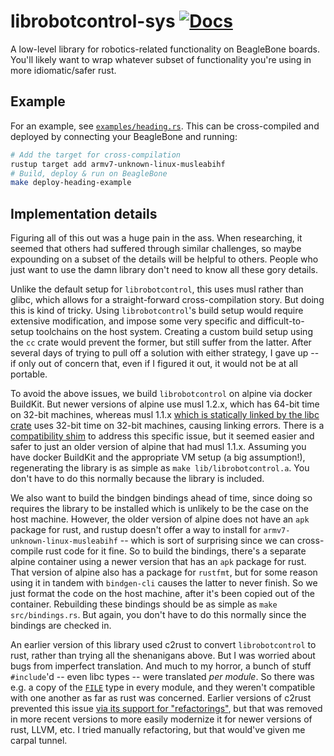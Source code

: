 # librobotcontrol-sys [![Docs](https://docs.rs/librobotcontrol-sys/badge.svg)](https://docs.rs/librobotcontrol-sys)

A low-level library for robotics-related functionality on BeagleBone boards. You'll likely want to wrap whatever subset of functionality you're using in more idiomatic/safer rust.

## Example

For an example, see [`examples/heading.rs`](https://github.com/ysimonson/librobotcontrol-sys/tree/main/examples/heading.rs). This can be cross-compiled and deployed by connecting your BeagleBone and running:

```bash
# Add the target for cross-compilation
rustup target add armv7-unknown-linux-musleabihf
# Build, deploy & run on BeagleBone
make deploy-heading-example
```

## Implementation details

Figuring all of this out was a huge pain in the ass. When researching, it seemed that others had suffered through similar challenges, so maybe expounding on a subset of the details will be helpful to others. People who just want to use the damn library don't need to know all these gory details.

Unlike the default setup for `librobotcontrol`, this uses musl rather than glibc, which allows for a straight-forward cross-compilation story. But doing this is kind of tricky. Using `librobotcontrol`'s build setup would require extensive modification, and impose some very specific and difficult-to-setup toolchains on the host system. Creating a custom build setup using the `cc` crate would prevent the former, but still suffer from the latter. After several days of trying to pull off a solution with either strategy, I gave up -- if only out of concern that, even if I figured it out, it would not be at all portable.

To avoid the above issues, we build `librobotcontrol` on alpine via docker BuildKit. But newer versions of alpine use musl 1.2.x, which has 64-bit time on 32-bit machines, whereas musl 1.1.x [which is statically linked by the libc crate](https://github.com/rust-lang/libc/issues/1848) uses 32-bit time on 32-bit machines, causing linking errors. There is a [compatibility shim](https://github.com/richfelker/libcompat_time32) to address this specific issue, but it seemed easier and safer to just an older version of alpine that had musl 1.1.x. Assuming you have docker BuildKit and the appropriate VM setup (a big assumption!), regenerating the library is as simple as `make lib/librobotcontrol.a`. You don't have to do this normally because the library is included.

We also want to build the bindgen bindings ahead of time, since doing so requires the library to be installed which is unlikely to be the case on the host machine. However, the older version of alpine does not have an `apk` package for rust, and rustup doesn't offer a way to install for `armv7-unknown-linux-musleabihf` -- which is sort of surprising since we can cross-compile rust code for it fine. So to build the bindings, there's a separate alpine container using a newer version that has an `apk` package for rust. That version of alpine also has a package for `rustfmt`, but for some reason using it in tandem with `bindgen-cli` causes the latter to never finish. So we just format the code on the host machine, after it's been copied out of the container. Rebuilding these bindings should be as simple as `make src/bindings.rs`. But again, you don't have to do this normally since the bindings are checked in.

An earlier version of this library used c2rust to convert `librobotcontrol` to rust, rather than trying all the shenanigans above. But I was worried about bugs from imperfect translation. And much to my horror, a bunch of stuff `#include`'d -- even libc types -- were translated _per module_. So there was e.g. a copy of the [`FILE`](https://en.cppreference.com/w/c/io/FILE) type in every module, and they weren't compatible with one another as far as rust was concerned. Earlier versions of c2rust prevented this issue [via its support for "refactorings"](https://immunant.com/blog/2019/12/header_merging/), but that was removed in more recent versions to more easily modernize it for newer versions of rust, LLVM, etc. I tried manually refactoring, but that would've given me carpal tunnel.
